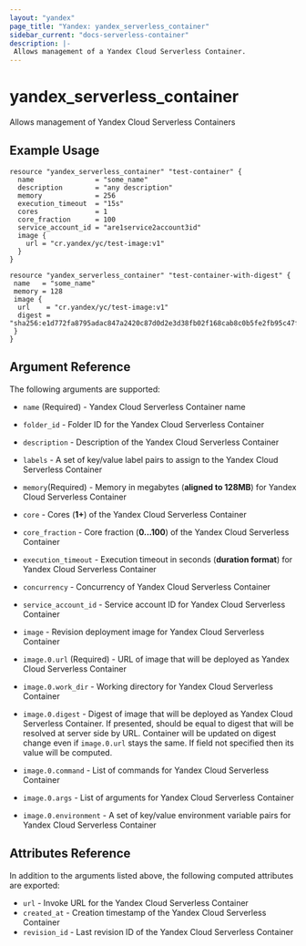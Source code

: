 ```yaml
---
layout: "yandex"
page_title: "Yandex: yandex_serverless_container"
sidebar_current: "docs-serverless-container"
description: |-
 Allows management of a Yandex Cloud Serverless Container.
---
```


# yandex\_serverless\_container

Allows management of Yandex Cloud Serverless Containers

## Example Usage

```hcl
resource "yandex_serverless_container" "test-container" {
  name               = "some_name"
  description        = "any description"
  memory             = 256
  execution_timeout  = "15s"
  cores              = 1
  core_fraction      = 100
  service_account_id = "are1service2account3id"
  image {
    url = "cr.yandex/yc/test-image:v1"
  }
}
```
```hcl
resource "yandex_serverless_container" "test-container-with-digest" {
 name   = "some_name"
 memory = 128
 image {
  url    = "cr.yandex/yc/test-image:v1"
  digest = "sha256:e1d772fa8795adac847a2420c87d0d2e3d38fb02f168cab8c0b5fe2fb95c47f4"
 }
}
```

## Argument Reference

The following arguments are supported:

* `name` (Required) - Yandex Cloud Serverless Container name
* `folder_id` - Folder ID for the Yandex Cloud Serverless Container
* `description` - Description of the Yandex Cloud Serverless Container
* `labels` - A set of key/value label pairs to assign to the Yandex Cloud Serverless Container

* `memory`(Required) - Memory in megabytes (**aligned to 128MB**) for Yandex Cloud Serverless Container
* `core` - Cores (**1+**) of the Yandex Cloud Serverless Container
* `core_fraction` - Core fraction (**0...100**) of the Yandex Cloud Serverless Container
* `execution_timeout` - Execution timeout in seconds (**duration format**) for Yandex Cloud Serverless Container
* `concurrency` - Concurrency of Yandex Cloud Serverless Container
* `service_account_id` - Service account ID for Yandex Cloud Serverless Container

* `image` - Revision deployment image for Yandex Cloud Serverless Container
* `image.0.url` (Required) - URL of image that will be deployed as Yandex Cloud Serverless Container
* `image.0.work_dir` - Working directory for Yandex Cloud Serverless Container
* `image.0.digest` - Digest of image that will be deployed as Yandex Cloud Serverless Container. 
  If presented, should be equal to digest that will be resolved at server side by URL. 
  Container will be updated on digest change even if `image.0.url` stays the same. 
  If field not specified then its value will be computed.
* `image.0.command` - List of commands for Yandex Cloud Serverless Container
* `image.0.args` - List of arguments for Yandex Cloud Serverless Container
* `image.0.environment` -  A set of key/value environment variable pairs for Yandex Cloud Serverless Container

## Attributes Reference

In addition to the arguments listed above, the following computed attributes are exported:

* `url` - Invoke URL for the Yandex Cloud Serverless Container
* `created_at` - Creation timestamp of the Yandex Cloud Serverless Container
* `revision_id` - Last revision ID of the Yandex Cloud Serverless Container

